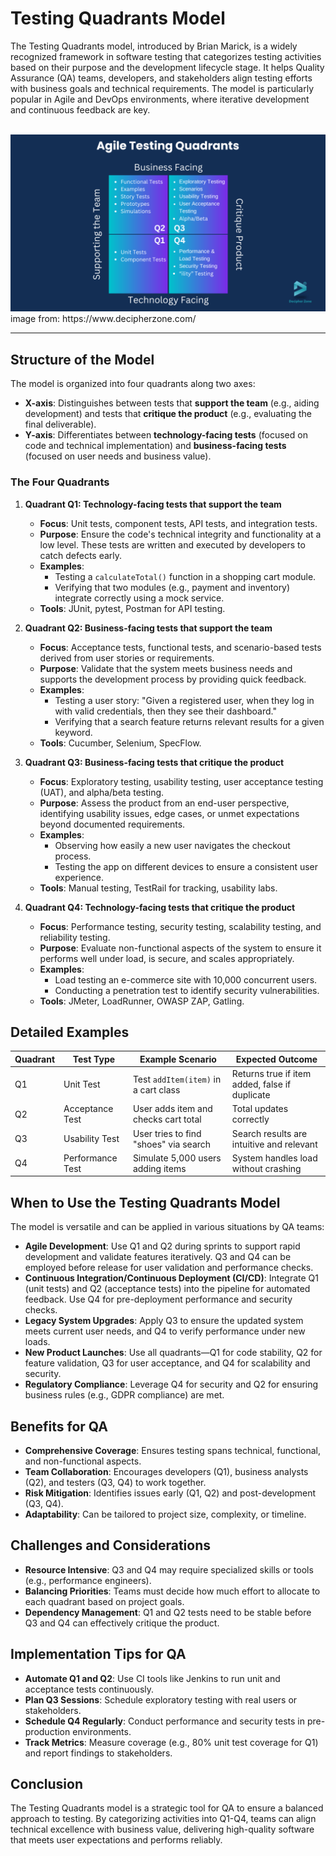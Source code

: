 # Testing Quadrants Model

The Testing Quadrants model, introduced by Brian Marick, is a widely recognized framework in software testing that categorizes testing activities based on their purpose and the development lifecycle stage. It helps Quality Assurance (QA) teams, developers, and stakeholders align testing efforts with business goals and technical requirements. The model is particularly popular in Agile and DevOps environments, where iterative development and continuous feedback are key.

<br>
<img src="./img/testingQuadrants.png" width="800">
image from: https://www.decipherzone.com/
<br>

---

## Structure of the Model

The model is organized into four quadrants along two axes:

- **X-axis**: Distinguishes between tests that **support the team** (e.g., aiding development) and tests that **critique the product** (e.g., evaluating the final deliverable).
- **Y-axis**: Differentiates between **technology-facing tests** (focused on code and technical implementation) and **business-facing tests** (focused on user needs and business value).

### The Four Quadrants

1. **Quadrant Q1: Technology-facing tests that support the team**

   - **Focus**: Unit tests, component tests, API tests, and integration tests.
   - **Purpose**: Ensure the code's technical integrity and functionality at a low level. These tests are written and executed by developers to catch defects early.
   - **Examples**:
     - Testing a `calculateTotal()` function in a shopping cart module.
     - Verifying that two modules (e.g., payment and inventory) integrate correctly using a mock service.
   - **Tools**: JUnit, pytest, Postman for API testing.

2. **Quadrant Q2: Business-facing tests that support the team**

   - **Focus**: Acceptance tests, functional tests, and scenario-based tests derived from user stories or requirements.
   - **Purpose**: Validate that the system meets business needs and supports the development process by providing quick feedback.
   - **Examples**:
     - Testing a user story: "Given a registered user, when they log in with valid credentials, then they see their dashboard."
     - Verifying that a search feature returns relevant results for a given keyword.
   - **Tools**: Cucumber, Selenium, SpecFlow.

3. **Quadrant Q3: Business-facing tests that critique the product**

   - **Focus**: Exploratory testing, usability testing, user acceptance testing (UAT), and alpha/beta testing.
   - **Purpose**: Assess the product from an end-user perspective, identifying usability issues, edge cases, or unmet expectations beyond documented requirements.
   - **Examples**:
     - Observing how easily a new user navigates the checkout process.
     - Testing the app on different devices to ensure a consistent user experience.
   - **Tools**: Manual testing, TestRail for tracking, usability labs.

4. **Quadrant Q4: Technology-facing tests that critique the product**
   - **Focus**: Performance testing, security testing, scalability testing, and reliability testing.
   - **Purpose**: Evaluate non-functional aspects of the system to ensure it performs well under load, is secure, and scales appropriately.
   - **Examples**:
     - Load testing an e-commerce site with 10,000 concurrent users.
     - Conducting a penetration test to identify security vulnerabilities.
   - **Tools**: JMeter, LoadRunner, OWASP ZAP, Gatling.

## Detailed Examples

| Quadrant | Test Type        | Example Scenario                      | Expected Outcome                               |
| -------- | ---------------- | ------------------------------------- | ---------------------------------------------- |
| Q1       | Unit Test        | Test `addItem(item)` in a cart class  | Returns true if item added, false if duplicate |
| Q2       | Acceptance Test  | User adds item and checks cart total  | Total updates correctly                        |
| Q3       | Usability Test   | User tries to find "shoes" via search | Search results are intuitive and relevant      |
| Q4       | Performance Test | Simulate 5,000 users adding items     | System handles load without crashing           |

## When to Use the Testing Quadrants Model

The model is versatile and can be applied in various situations by QA teams:

- **Agile Development**: Use Q1 and Q2 during sprints to support rapid development and validate features iteratively. Q3 and Q4 can be employed before release for user validation and performance checks.
- **Continuous Integration/Continuous Deployment (CI/CD)**: Integrate Q1 (unit tests) and Q2 (acceptance tests) into the pipeline for automated feedback. Use Q4 for pre-deployment performance and security checks.
- **Legacy System Upgrades**: Apply Q3 to ensure the updated system meets current user needs, and Q4 to verify performance under new loads.
- **New Product Launches**: Use all quadrants—Q1 for code stability, Q2 for feature validation, Q3 for user acceptance, and Q4 for scalability and security.
- **Regulatory Compliance**: Leverage Q4 for security and Q2 for ensuring business rules (e.g., GDPR compliance) are met.

## Benefits for QA

- **Comprehensive Coverage**: Ensures testing spans technical, functional, and non-functional aspects.
- **Team Collaboration**: Encourages developers (Q1), business analysts (Q2), and testers (Q3, Q4) to work together.
- **Risk Mitigation**: Identifies issues early (Q1, Q2) and post-development (Q3, Q4).
- **Adaptability**: Can be tailored to project size, complexity, or timeline.

## Challenges and Considerations

- **Resource Intensive**: Q3 and Q4 may require specialized skills or tools (e.g., performance engineers).
- **Balancing Priorities**: Teams must decide how much effort to allocate to each quadrant based on project goals.
- **Dependency Management**: Q1 and Q2 tests need to be stable before Q3 and Q4 can effectively critique the product.

## Implementation Tips for QA

- **Automate Q1 and Q2**: Use CI tools like Jenkins to run unit and acceptance tests continuously.
- **Plan Q3 Sessions**: Schedule exploratory testing with real users or stakeholders.
- **Schedule Q4 Regularly**: Conduct performance and security tests in pre-production environments.
- **Track Metrics**: Measure coverage (e.g., 80% unit test coverage for Q1) and report findings to stakeholders.

## Conclusion

The Testing Quadrants model is a strategic tool for QA to ensure a balanced approach to testing. By categorizing activities into Q1-Q4, teams can align technical excellence with business value, delivering high-quality software that meets user expectations and performs reliably.
